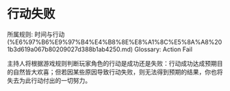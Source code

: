 # 行动失败

所属规则: 时间与行动 (%E6%97%B6%E9%97%B4%E4%B8%8E%E8%A1%8C%E5%8A%A8%201b3d619a067b80209027d388b1ab4250.md)
Glossary: Action Fail

主持人将根据游戏规则判断玩家角色的行动是成功还是失败：行动成功达成预期目的自然皆大欢喜；但若因某些原因导致行动失败，则无法得到预期的结果，你也将失去为此行动付出的一切努力。